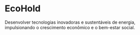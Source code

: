 # EcoHold
Desenvolver tecnologias inovadoras e sustentáveis de energia, impulsionando o crescimento econômico e o bem-estar social.
